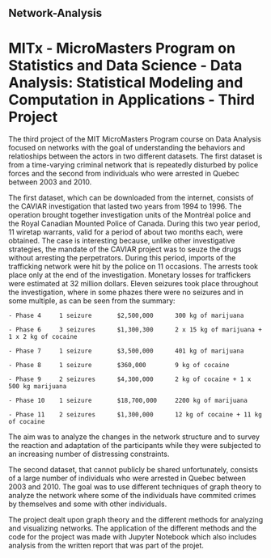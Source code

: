 ## Network-Analysis

# MITx - MicroMasters Program on Statistics and Data Science - Data Analysis: Statistical Modeling and Computation in Applications - Third Project

The third project of the MIT MicroMasters Program course on Data Analysis focused on networks with the goal of understanding the behaviors and relatioships between the actors in two different datasets. The first dataset is from a time-varying criminal network that is repeatedly disturbed by police forces and the second from individuals who were arrested in Quebec between 2003 and 2010.

The first dataset, which can be downloaded from the internet, consists of the CAVIAR investigation that lasted two years from 1994 to 1996. The operation brought together investigation units of the Montréal police and the Royal Canadian Mounted Police of Canada. During this two year period, 11 wiretap warrants, valid for a period of about two months each, were obtained. The case is interesting because, unlike other investigative strategies, the mandate of the CAVIAR project was to seuze the drugs without arresting the perpetrators. During this period, imports of the trafficking network were hit by the police on 11 occasions. The arrests took place only at the end of the investigation. Monetary losses for traffickers were estimated at 32 million dollars. Eleven seizures took place throughout the investigation, where in some phazes there were no seizures and in some multiple, as can be seen from the summary:

    - Phase 4     1 seizure       $2,500,000      300 kg of marijuana
  
    - Phase 6     3 seizures      $1,300,300      2 x 15 kg of marijuana + 1 x 2 kg of cocaine
  
    - Phase 7     1 seizure       $3,500,000      401 kg of marijuana
  
    - Phase 8     1 seizure       $360,000        9 kg of cocaine
  
    - Phase 9     2 seizures      $4,300,000      2 kg of cocaine + 1 x 500 kg marijuana
  
    - Phase 10    1 seizure       $18,700,000     2200 kg of marijuana
  
    - Phase 11    2 seizures      $1,300,000      12 kg of cocaine + 11 kg of cocaine
  
The aim was to analyze the changes in the network structure and to survey the reaction and adaptation of the participants while they were subjected to an increasing number of distressing constraints.
  
The second dataset, that cannot publicly be shared unfortunately, consists of a large number of individuals who were arrested in Quebec between 2003 and 2010. The goal was to use different techniques of graph theory to analyze the network where some of the individuals have commited crimes by themselves and some with other individuals. 
  
The project dealt upon graph theory and the different methods for analyzing and visualizing networks. The application of the different methods and the code for the project was made with Jupyter Notebook which also includes analysis from the written report that was part of the projet.



